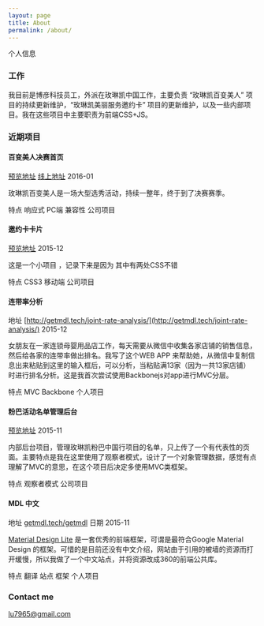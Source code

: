 ```yaml
---
layout: page
title: About
permalink: /about/
---
```


个人信息

### 工作 

我目前是博彦科技员工，外派在玫琳凯中国工作，主要负责 “玫琳凯百变美人” 项目的持续更新维护，“玫琳凯美丽服务邀约卡” 项目的更新维护，以及一些内部项目。我在这些项目中主要职责为前端CSS+JS。

### 近期项目

#### 百变美人决赛首页

[预览地址](http://getmdl.tech/beauty2016/)    [线上地址](https://beauty.marykay.com.cn/BeautyContest/)  2016-01

玫琳凯百变美人是一场大型选秀活动，持续一整年，终于到了决赛赛季。 

特点 响应式 PC端 兼容性 公司项目

#### 邀约卡卡片

[预览地址](http://getmdl.tech/cardImg2016/) 2015-12

这是一个小项目 ，记录下来是因为 其中有两处CSS不错

特点 CSS3 移动端 公司项目


#### 连带率分析

地址 [http://getmdl.tech/joint-rate-analysis/](http://getmdl.tech/joint-rate-analysis/) 2015-12

女朋友在一家连锁母婴用品店工作，每天需要从微信中收集各家店铺的销售信息，然后给各家的连带率做出排名。我写了这个WEB APP 来帮助她，从微信中复制信息出来粘贴到这里的输入框后，可以分析，当粘贴满13家（因为一共13家店铺）时进行排名分析。这是我首次尝试使用Backbonejs对app进行MVC分层。

特点  MVC Backbone 个人项目


#### 粉巴活动名单管理后台

[预览地址](http://getmdl.tech/PinkBusHTML/) 2015-11

内部后台项目，管理玫琳凯粉巴中国行项目的名单，只上传了一个有代表性的页面。主要特点是我在这里使用了观察者模式，设计了一个对象管理数据，感觉有点理解了MVC的意思，在这个项目后决定多使用MVC类框架。

特点 观察者模式 公司项目 



#### MDL 中文

地址 [getmdl.tech/getmdl](http://getmdl.tech/getmdl) 日期 2015-11

[Material Design Lite](http://www.getmdl.io/) 是一套优秀的前端框架，可谓是最符合Google Material Design 的框架。可惜的是目前还没有中文介绍，网站由于引用的被墙的资源而打开缓慢，所以我做了一个中文站点，并将资源改成360的前端公共库。

特点  翻译 站点 框架 个人项目


### Contact me

[lu7965@gmail.com](mailto:lu7965@gmail.com)